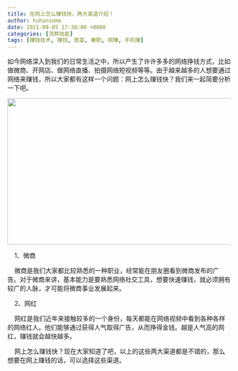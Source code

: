 ```yaml
---
title: 在网上怎么赚钱快，两大渠道介绍！
author: huhansome
date: 2021-08-05 17:38:00 +0800
categories: [流弊技能]
tags: [赚钱技术, 赚钱, 致富, 兼职, 网赚, 手机赚]
---
```



如今网络深入到我们的日常生活之中，所以产生了许许多多的网络挣钱方式，比如做微商、开网店、做网络直播、拍摄网络短视频等等。由于越来越多的人想要通过网络来赚钱，所以大家都有这样一个问题：网上怎么赚钱快？我们来一起简要分析一下吧。

<img src="http://www.jinduoxia.com.cn/d/file/2020-12-08/a5f42aee2bfcc7dd049cf42b6bbddd74.jpg" style="width: 640px; height: 330px;"/>

    1、微商

    微商是我们大家都比较熟悉的一种职业，经常能在朋友圈看到微商发布的广告。对于微商来讲，基本能力是要熟悉网络社交工具，想要快速赚钱，就必须拥有较广的人脉，才可能将微商事业发展起来。

    2、网红

    网红是我们近年来接触较多的一个身份，每天都能在网络视频中看到各种各样的网络红人。他们能够通过获得人气取得广告，从而挣得金钱。越是人气高的网红，赚钱就会越快越多。

    网上怎么赚钱快？现在大家知道了吧，以上的这些两大渠道都是不错的，那么想要在网上赚钱的话，可以选择这些渠道。
